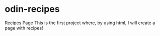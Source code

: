 # odin-recipes
Recipes Page
This is the first project where, by using html, I will create a page with recipes!
